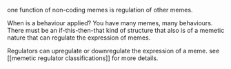 one function of non-coding memes is regulation of other memes.

When is a behaviour applied? You have many memes, many behaviours. There must be an if-this-then-that kind of structure that also is of a memetic nature that can regulate the expression of memes.

Regulators can upregulate or downregulate the expression of a meme. see [[memetic regulator classifications]] for more details.